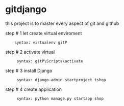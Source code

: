 # gitdjango
this project is to master every aspect of git and github


step # 1  let create virtual enviroment

        syntax: virtualenv gitP

step # 2 activate virtual

         syntax: gitP\Scripts\activate

step # 3 install Django

         syntax: django-admin startproject tshop

step # 4 create application

         syntax: python manage.py startapp shop



